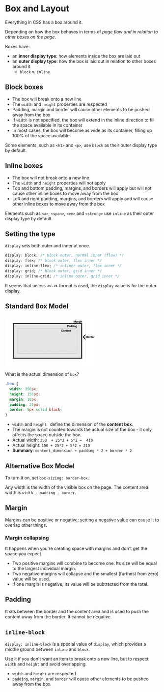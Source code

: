 # Box and Layout

Everything in CSS has a box around it.

Depending on how the box behaves in terms of _page flow and in relation to other boxes on the page_.

Boxes have:

- an **inner display type**: how elements inside the box are laid out
- an **outer display type**: how the box is laid out in relation to other boxes around it
  - `block` v. `inline`

<!-- TODO: make a table for the outer type comparison -->

## Block boxes

- The box will break onto a new line
- The `width` and `height` properties are respected
- Padding, margin and border will cause other elements to be pushed away from the box
- If `width` is not specified, the box will extend in the inline direction to fill the space available in its container
- In most cases, the box will become as wide as its container, filling up 100% of the space available

Some elements, such as `<h1>` and `<p>`, use `block` as their outer display type by default.

## Inline boxes

- The box will not break onto a new line
- The `width` and `height` properties will not apply
- Top and bottom padding, margins, and borders will apply but will not cause other inline boxes to move away from the box
- Left and right padding, margins, and borders will apply and will cause other inline boxes to move away from the box

Elements such as `<a>`, `<span>`, `<em>` and `<strong>` use `inline` as their outer display type by default.

## Setting the type

`display` sets both outer and inner at once.

```css
display: block; /* block outer, normal inner (flow) */
display: flex; /* block outer, flex inner */
display: inline-flex; /* inliner outer, flex inner */
display: grid; /* block outer, grid inner */
display: inline-grid; /* inline outer, grid inner */
```

<!-- FIXME: what's the rule? -->

It seems that unless `<>-<>` format is used, the `display` value is for the outer display.

## Standard Box Model

<img src='img/box-model.png' width='300' />

What is the actual dimension of `box`?

```css
.box {
  width: 350px;
  height: 150px;
  margin: 10px;
  padding: 25px;
  border: 5px solid black;
}
```

- `width` and `height ` define the dimension of the **content box**.
- The margin is not counted towards the actual size of the box - it only affects the space outside the box.
- Actual width: `350  + 25*2 + 5*2 =  410`
- Actual height: `150 + 25*2 + 5*2 = 210`
- **Summary**: `content_dimension + padding * 2 + border * 2`

## Alternative Box Model

To turn it on, set `box-sizing: border-box`.

Any width is the width of the visible box on the page. The content area width is `width - padding - border`.

## Margin

Margins can be positive or negative; setting a negative value can cause it to overlap other things.

### Margin collapsing

It happens when you're creating space with margins and don't get the space you expect.

- Two positive margins will combine to become one. Its size will be equal to the largest individual margin.
- Two negative margins will collapse and the smallest (furthest from zero) value will be used.
- If one margin is negative, its value will be subtracted from the total.

## Padding

It sits between the border and the content area and is used to push the content away from the border. It cannot be negative.

## `inline-block`

`display: inline-block` is a special value of `display`, which provides a middle ground between `inline` and `block`.

Use it if you don't want an item to break onto a new line, but to respect `width` and `height` and avoid overlapping.

- `width` and `height` are respected
- `padding`, `margin`, and `border` will cause other elements to be pushed away from the box.
